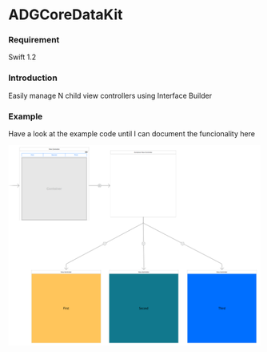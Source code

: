 # ADGCoreDataKit

### Requirement

Swift 1.2

### Introduction

Easily manage N child view controllers using Interface Builder

### Example

Have a look at the example code until I can document the funcionality here

![Screenshot](example.png)

